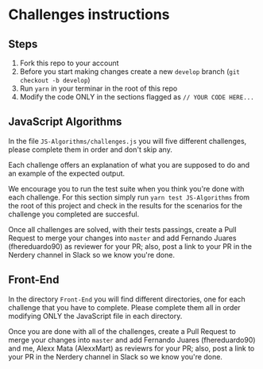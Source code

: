 # Challenges instructions

## Steps

1. Fork this repo to your account
1. Before you start making changes create a new `develop` branch (`git checkout -b develop`)
1. Run `yarn` in your terminar in the root of this repo
1. Modify the code ONLY in the sections flagged as `// YOUR CODE HERE...`

## JavaScript Algorithms

In the file `JS-Algorithms/challenges.js` you will five different challenges,
please complete them in order and don't skip any.

Each challenge offers an explanation of what you are supposed to do and an example of the expected output.

We encourage you to run the test suite when you think you're done with each challenge. For this section
simply run `yarn test JS-Algorithms` from the root of this project and check in the results for the scenarios
for the challenge you completed are succesful.

Once all challenges are solved, with their tests passings, create a Pull Request to merge your changes into `master` and
add Fernando Juares (fhereduardo90) as reviewer for your PR; also, post a link to your
PR in the Nerdery channel in Slack so we know you're done.

## Front-End

In the directory `Front-End` you will find different directories, one for each challenge that you have to complete. Please
complete them all in order modifying ONLY the JavaScript file in each directory.

Once you are done with all of the challenges, create a Pull Request to merge your changes into `master` and
add Fernando Juares (fhereduardo90) and me, Alexx Mata (AlexxMart) as reviewrs for your PR; also, post a link to your
PR in the Nerdery channel in Slack so we know you're done.
